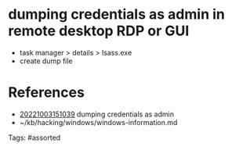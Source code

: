 # dumping credentials as admin in remote desktop RDP or GUI
- task manager > details > lsass.exe
- create dump file

# References
- [20221003151039](/zet/20221003151039/README.md) dumping credentials as admin
- ~/kb/hacking/windows/windows-information.md

Tags:
    #assorted
